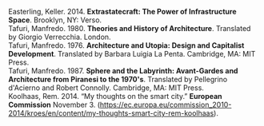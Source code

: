Easterling, Keller. 2014. **Extrastatecraft: The Power of Infrastructure Space**. Brooklyn, NY: Verso.  
Tafuri, Manfredo. 1980. **Theories and History of Architecture**. Translated by Giorgio Verrecchia. London.  
Tafuri, Manfredo. 1976. **Architecture and Utopia: Design and Capitalist Development**. Translated by Barbara Luigia La Penta. Cambridge, MA: MIT Press.  
Tafuri, Manfredo. 1987. **Sphere and the Labyrinth: Avant-Gardes and Architecture from Piranesi to the 1970's**. Translated by Pellegrino d'Acierno and Robert Connolly. Cambridge, MA: MIT Press.  
Koolhaas, Rem. 2014. “My thoughts on the smart city.” **European Commission** November 3.   (https://ec.europa.eu/commission_2010-2014/kroes/en/content/my-thoughts-smart-city-rem-koolhaas).  

